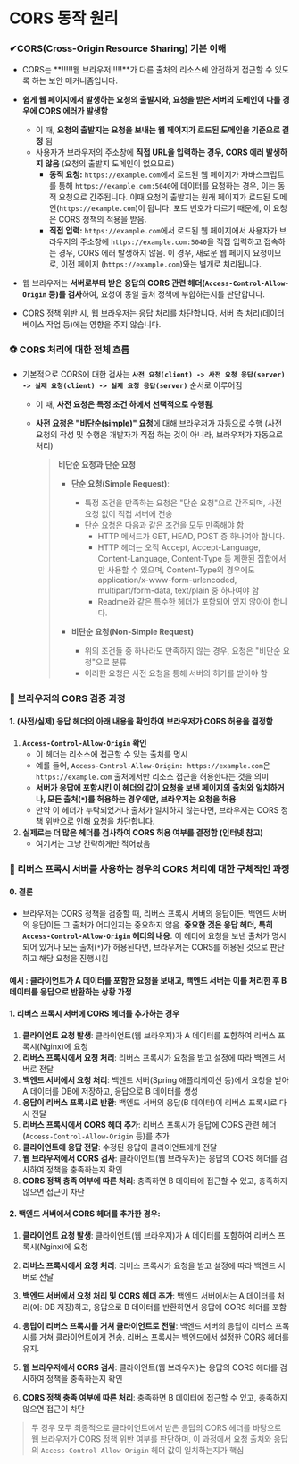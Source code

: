 # CORS 동작 원리

### ✔CORS(Cross-Origin Resource Sharing) 기본 이해

- CORS는 **!!!!!웹 브라우저!!!!!**가 다른 출처의 리소스에 안전하게 접근할 수 있도록 하는 보안 메커니즘입니다.
- **쉽게 웹 페이지에서 발생하는 요청의 출발지와, 요청을 받은 서버의 도메인이 다를 경우에 CORS 에러가 발생함** 
  - 이 때, **요청의 출발지는 요청을 보내는 웹 페이지가 로드된 도메인을 기준으로 결정** 됨
  - 사용자가 브라우저의 주소창에 **직접 URL을 입력하는 경우, CORS 에러 발생하지 않음** (요청의 출발지 도메인이 없으므로)
    - **동적 요청:** `https://example.com`에서 로드된 웹 페이지가 자바스크립트를 통해 `https://example.com:5040`에 데이터를 요청하는 경우, 이는 동적 요청으로 간주됩니다. 이때 요청의 출발지는 원래 페이지가 로드된 도메인(`https://example.com`)이 됩니다. 포트 번호가 다르기 때문에, 이 요청은 CORS 정책의 적용을 받음.
    - **직접 입력:**  `https://example.com`에서 로드된 웹 페이지에서 사용자가 브라우저의 주소창에 `https://example.com:5040`을 직접 입력하고 접속하는 경우, CORS 에러 발생하지 않음. 이 경우, 새로운 웹 페이지 요청이므로, 이전 페이지 (`https://example.com`)와는 별개로 처리됩니다.

- 웹 브라우저는 **서버로부터 받은 응답의 CORS 관련 헤더(`Access-Control-Allow-Origin` 등)를 검사**하여, 요청이 동일 출처 정책에 부합하는지를 판단합니다.
- CORS 정책 위반 시, 웹 브라우저는 응답 처리를 차단합니다. 서버 측 처리(데이터베이스 작업 등)에는 영향을 주지 않습니다.



### ⚽ CORS 처리에 대한 전체 흐름

- 기본적으로  CORS에 대한 검사는 **`사전 요청(client) -> 사전 요청 응답(server) -> 실제 요청(client) -> 실제 요청 응답(server)`** 순서로 이루어짐

  - 이 때, **사전 요청은 특정 조건 하에서 선택적으로 수행됨**. 

  - **사전 요청은 "비단순(simple)" 요청**에 대해 브라우저가 자동으로 수행 (사전 요청의 작성 및 수행은 개발자가 직접 하는 것이 아니라, 브라우저가 자동으로 처리)

    > **비단순 요청과 단순 요청**
    >
    > - **단순 요청(Simple Request)**: 
    >   - 특정 조건을 만족하는 요청은 "단순 요청"으로 간주되며, 사전 요청 없이 직접 서버에 전송
    >   - 단순 요청은 다음과 같은 조건을 모두 만족해야 함
    >     - HTTP 메서드가 GET, HEAD, POST 중 하나여야 합니다.
    >     - HTTP 헤더는 오직 Accept, Accept-Language, Content-Language, Content-Type 등 제한된 집합에서만 사용할 수 있으며, Content-Type의 경우에도 application/x-www-form-urlencoded, multipart/form-data, text/plain 중 하나여야 함
    >     - Readme와 같은 특수한 헤더가 포함되어 있지 않아야 합니다.
    >
    >
    > - **비단순 요청(Non-Simple Request)**
    >   - 위의 조건들 중 하나라도 만족하지 않는 경우, 요청은 "비단순 요청"으로 분류
    >   - 이러한 요청은 사전 요청을 통해 서버의 허가를 받아야 함
    >
    >



### 🎁 브라우저의 CORS 검증 과정

#### 1. (사전/실제) 응답 헤더의 아래 내용을 확인하여 브라우저가 CORS 허용을 결정함

1. **`Access-Control-Allow-Origin` 확인**
   - 이 헤더는 리소스에 접근할 수 있는 출처를 명시
   - 예를 들어, `Access-Control-Allow-Origin: https://example.com`은 `https://example.com` 출처에서만 리소스 접근을 허용한다는 것을 의미
   - **서버가 응답에 포함시킨 이 헤더의 값이 요청을 보낸 페이지의 출처와 일치하거나, 모든 출처(`*`)를 허용하는 경우에만, 브라우저는 요청을 허용**
   - 만약 이 헤더가 누락되었거나 출처가 일치하지 않는다면, 브라우저는 CORS 정책 위반으로 인해 요청을 차단합니다.
2. **실제로는 더 많은 헤더를 검사하여 CORS 허용 여부를 결정함 (인터넷 참고)**
   - 여기서는 그냥 간략하게만 적어놨음



### 📃 리버스 프록시 서버를 사용하는 경우의 CORS 처리에 대한 구체적인 과정

#### 0. 결론

- 브라우저는 CORS 정책을 검증할 때, 리버스 프록시 서버의 응답이든, 백엔드 서버의 응답이든 그 출처가 어디인지는 중요하지 않음. **중요한 것은 응답 헤더, 특히 `Access-Control-Allow-Origin` 헤더의 내용**. 이 헤더에 요청을 보낸 출처가 명시되어 있거나 모든 출처(`*`)가 허용된다면, 브라우저는 CORS를 허용된 것으로 판단하고 해당 요청을 진행시킴

#### 예시 : **클라이언트가 A 데이터를 포함한 요청을 보내고, 백엔드 서버는 이를 처리한 후 B 데이터를 응답으로 반환하는 상황 가정**

#### 1. 리버스 프록시 서버에 CORS 헤더를 추가하는 경우

1. **클라이언트 요청 발생**: 클라이언트(웹 브라우저)가 A 데이터를 포함하여 리버스 프록시(Nginx)에 요청
2. **리버스 프록시에서 요청 처리**: 리버스 프록시가 요청을 받고 설정에 따라 백엔드 서버로 전달
3. **백엔드 서버에서 요청 처리**: 백엔드 서버(Spring 애플리케이션 등)에서 요청을 받아 A 데이터를 DB에 저장하고, 응답으로 B 데이터를 생성
4. **응답이 리버스 프록시로 반환**: 백엔드 서버의 응답(B 데이터)이 리버스 프록시로 다시 전달
5. **리버스 프록시에서 CORS 헤더 추가**: 리버스 프록시가 응답에 CORS 관련 헤더(`Access-Control-Allow-Origin` 등)를 추가
6. **클라이언트에 응답 전달**: 수정된 응답이 클라이언트에게 전달
7. **웹 브라우저에서 CORS 검사**: 클라이언트(웹 브라우저)는 응답의 CORS 헤더를 검사하여 정책을 충족하는지 확인
8. **CORS 정책 충족 여부에 따른 처리**: 충족하면 B 데이터에 접근할 수 있고, 충족하지 않으면 접근이 차단

#### 2. 백엔드 서버에서 CORS 헤더를 추가한 경우:

1. **클라이언트 요청 발생**: 클라이언트(웹 브라우저)가 A 데이터를 포함하여 리버스 프록시(Nginx)에 요청

2. **리버스 프록시에서 요청 처리**: 리버스 프록시가 요청을 받고 설정에 따라 백엔드 서버로 전달

3. **백엔드 서버에서 요청 처리 및 CORS 헤더 추가**: 백엔드 서버에서는 A 데이터를 처리(예: DB 저장)하고, 응답으로 B 데이터를 반환하면서 응답에 CORS 헤더를 포함

4. **응답이 리버스 프록시를 거쳐 클라이언트로 전달**: 백엔드 서버의 응답이 리버스 프록시를 거쳐 클라이언트에게 전송. 리버스 프록시는 백엔드에서 설정한 CORS 헤더를 유지.

5. **웹 브라우저에서 CORS 검사**: 클라이언트(웹 브라우저)는 응답의 CORS 헤더를 검사하여 정책을 충족하는지 확인

6. **CORS 정책 충족 여부에 따른 처리**: 충족하면 B 데이터에 접근할 수 있고, 충족하지 않으면 접근이 차단

> 두 경우 모두 최종적으로 클라이언트에서 받은 응답의 CORS 헤더를 바탕으로 웹 브라우저가 CORS 정책 위반 여부를 판단하며, 이 과정에서 요청 출처와 응답의 `Access-Control-Allow-Origin` 헤더 값이 일치하는지가 핵심